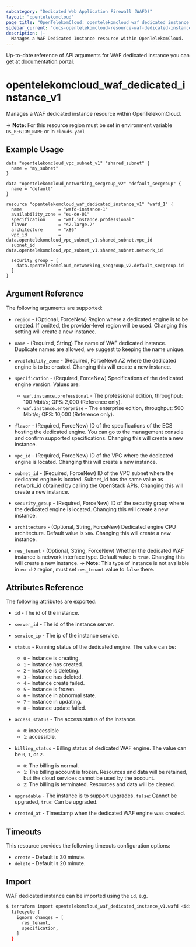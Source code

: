 ```yaml
---
subcategory: "Dedicated Web Application Firewall (WAFD)"
layout: "opentelekomcloud"
page_title: "OpenTelekomCloud: opentelekomcloud_waf_dedicated_instance_v1"
sidebar_current: "docs-opentelekomcloud-resource-waf-dedicated-instance-v1"
description: |-
  Manages a WAF Dedicated Instance resource within OpenTelekomCloud.
---
```


Up-to-date reference of API arguments for WAF dedicated instance you can get at
[documentation portal](https://docs.otc.t-systems.com/web-application-firewall-dedicated/api-ref/apis/dedicated_instance_management/index.html).

# opentelekomcloud_waf_dedicated_instance_v1

Manages a WAF dedicated instance resource within OpenTelekomCloud.

-> **Note:** For this resource region must be set in environment variable `OS_REGION_NAME` or in `clouds.yaml`

## Example Usage

```hcl
data "opentelekomcloud_vpc_subnet_v1" "shared_subnet" {
  name = "my_subnet"
}

data "opentelekomcloud_networking_secgroup_v2" "default_secgroup" {
  name = "default"
}

resource "opentelekomcloud_waf_dedicated_instance_v1" "wafd_1" {
  name              = "wafd-instance-1"
  availability_zone = "eu-de-01"
  specification     = "waf.instance.professional"
  flavor            = "s2.large.2"
  architecture      = "x86"
  vpc_id            = data.opentelekomcloud_vpc_subnet_v1.shared_subnet.vpc_id
  subnet_id         = data.opentelekomcloud_vpc_subnet_v1.shared_subnet.network_id

  security_group = [
    data.opentelekomcloud_networking_secgroup_v2.default_secgroup.id
  ]
}
```

## Argument Reference

The following arguments are supported:

* `region` - (Optional, ForceNew) Region where a dedicated engine is to be created. If omitted, the
  provider-level region will be used. Changing this setting will create a new instance.

* `name` - (Required, String) The name of WAF dedicated instance. Duplicate names are allowed, we suggest to keeping the
  name unique.

* `availability_zone` - (Required, ForceNew) AZ where the dedicated engine is to be created. Changing this will create a new instance.

* `specification` - (Required, ForceNew) Specifications of the dedicated engine version. Values are:
  + `waf.instance.professional` - The professional edition, throughput: 100 Mbit/s; QPS: 2,000 (Reference only).
  + `waf.instance.enterprise` - The enterprise edition, throughput: 500 Mbit/s; QPS: 10,000 (Reference only).

* `flavor` - (Required, ForceNew) ID of the specifications of the ECS hosting the dedicated engine.
  You can go to the management console and confirm supported specifications. Changing this will create a new instance.

* `vpc_id` - (Required, ForceNew) ID of the VPC where the dedicated engine is located. Changing this will create a new
  instance.

* `subnet_id` - (Required, ForceNew) ID of the VPC subnet where the dedicated engine is located.
  Subnet_id has the same value as network_id obtained by calling the OpenStack APIs. Changing this will create a
  new instance.

* `security_group` - (Required, ForceNew) ID of the security group where the dedicated engine is located.
  Changing this will create a new instance.

* `architecture` - (Optional, String, ForceNew) Dedicated engine CPU architecture. Default value is `x86`.
  Changing this will create a new instance.

* `res_tenant` - (Optional, String, ForceNew) Whether the dedicated WAF instance is network interface type.
  Default value is `true`. Changing this will create a new instance.
  -> **Note:** This type of instance is not available in `eu-ch2` region, must set `res_tenant` value to `false` there.

## Attributes Reference

The following attributes are exported:

* `id` - The id of the instance.

* `server_id` - The id of the instance server.

* `service_ip` - The ip of the instance service.

* `status` - Running status of the dedicated engine.
  The value can be:
  + `0` - Instance is creating.
  + `1` - Instance has created.
  + `2` - Instance is deleting.
  + `3` - Instance has deleted.
  + `4` - Instance create failed.
  + `5` - Instance is frozen.
  + `6` - Instance in abnormal state.
  + `7` - Instance in updating.
  + `8` - Instance update failed.

* `access_status` - The access status of the instance.
  + `0`: inaccessible
  + `1`: accessible.

* `billing_status` - Billing status of dedicated WAF engine. The value can be `0`, `1`, or `2`.
  + `0`: The billing is normal.
  + `1`: The billing account is frozen. Resources and data will be retained, but the cloud services cannot be used by the account.
  + `2`: The billing is terminated. Resources and data will be cleared.

* `upgradable` - The instance is to support upgrades. `false`: Cannot be upgraded, `true`: Can be upgraded.

* `created_at` - Timestamp when the dedicated WAF engine was created.

## Timeouts

This resource provides the following timeouts configuration options:

* `create` - Default is 30 minute.
* `delete` - Default is 20 minute.

## Import

WAF dedicated instance can be imported using the `id`, e.g.

```bash
$ terraform import opentelekomcloud_waf_dedicated_instance_v1.wafd <id>
  lifecycle {
    ignore_changes = [
      res_tenant,
      specification,
    ]
  }
```
